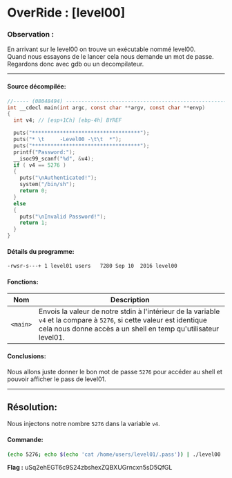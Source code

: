 # OverRide : [level00]

### Observation :
En arrivant sur le level00 on trouve un exécutable nommé level00.\
Quand nous essayons de le lancer cela nous demande un mot de passe. \
Regardons donc avec gdb ou un decompilateur.

---

#### Source décompilée:
```c
//----- (08048494) --------------------------------------------------------
int __cdecl main(int argc, const char **argv, const char **envp)
{
  int v4; // [esp+1Ch] [ebp-4h] BYREF

  puts("***********************************");
  puts("* \t     -Level00 -\t\t  *");
  puts("***********************************");
  printf("Password:");
  __isoc99_scanf("%d", &v4);
  if ( v4 == 5276 )
  {
    puts("\nAuthenticated!");
    system("/bin/sh");
    return 0;
  }
  else
  {
    puts("\nInvalid Password!");
    return 1;
  }
}
```

#### Détails du programme:
```bash
-rwsr-s---+ 1 level01 users   7280 Sep 10  2016 level00
```

#### Fonctions:

| Nom | Description |
| --- | ----------- |
| `<main>` | Envois la valeur de notre stdin à l'intérieur de la variable `v4` et la compare à `5276`, si cette valeur est identique cela nous donne accès a un shell en temp qu'utilisateur level01.|



#### Conclusions:
Nous allons juste donner le bon mot de passe `5276` pour accéder au shell et pouvoir afficher le pass de level01.


----
Résolution:
----
Nous injectons notre nombre `5276` dans la variable `v4`.


#### Commande:
```bash
(echo 5276; echo $(echo 'cat /home/users/level01/.pass')) | ./level00
```

**Flag :** uSq2ehEGT6c9S24zbshexZQBXUGrncxn5sD5QfGL